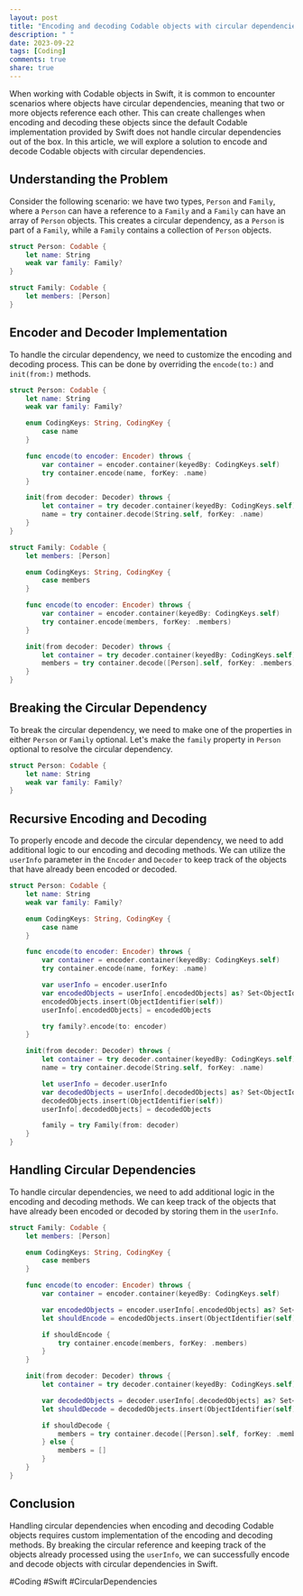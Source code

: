 ```yaml
---
layout: post
title: "Encoding and decoding Codable objects with circular dependencies"
description: " "
date: 2023-09-22
tags: [Coding]
comments: true
share: true
---
```


When working with Codable objects in Swift, it is common to encounter scenarios where objects have circular dependencies, meaning that two or more objects reference each other. This can create challenges when encoding and decoding these objects since the default Codable implementation provided by Swift does not handle circular dependencies out of the box. In this article, we will explore a solution to encode and decode Codable objects with circular dependencies.

## Understanding the Problem

Consider the following scenario: we have two types, `Person` and `Family`, where a `Person` can have a reference to a `Family` and a `Family` can have an array of `Person` objects. This creates a circular dependency, as a `Person` is part of a `Family`, while a `Family` contains a collection of `Person` objects.

```swift
struct Person: Codable {
    let name: String
    weak var family: Family?
}

struct Family: Codable {
    let members: [Person]
}
```

## Encoder and Decoder Implementation

To handle the circular dependency, we need to customize the encoding and decoding process. This can be done by overriding the `encode(to:)` and `init(from:)` methods.

```swift
struct Person: Codable {
    let name: String
    weak var family: Family?

    enum CodingKeys: String, CodingKey {
        case name
    }

    func encode(to encoder: Encoder) throws {
        var container = encoder.container(keyedBy: CodingKeys.self)
        try container.encode(name, forKey: .name)
    }

    init(from decoder: Decoder) throws {
        let container = try decoder.container(keyedBy: CodingKeys.self)
        name = try container.decode(String.self, forKey: .name)
    }
}

struct Family: Codable {
    let members: [Person]

    enum CodingKeys: String, CodingKey {
        case members
    }

    func encode(to encoder: Encoder) throws {
        var container = encoder.container(keyedBy: CodingKeys.self)
        try container.encode(members, forKey: .members)
    }

    init(from decoder: Decoder) throws {
        let container = try decoder.container(keyedBy: CodingKeys.self)
        members = try container.decode([Person].self, forKey: .members)
    }
}
```

## Breaking the Circular Dependency

To break the circular dependency, we need to make one of the properties in either `Person` or `Family` optional. Let's make the `family` property in `Person` optional to resolve the circular dependency.

```swift
struct Person: Codable {
    let name: String
    weak var family: Family?
}
```

## Recursive Encoding and Decoding

To properly encode and decode the circular dependency, we need to add additional logic to our encoding and decoding methods. We can utilize the `userInfo` parameter in the `Encoder` and `Decoder` to keep track of the objects that have already been encoded or decoded.

```swift
struct Person: Codable {
    let name: String
    weak var family: Family?

    enum CodingKeys: String, CodingKey {
        case name
    }

    func encode(to encoder: Encoder) throws {
        var container = encoder.container(keyedBy: CodingKeys.self)
        try container.encode(name, forKey: .name)

        var userInfo = encoder.userInfo
        var encodedObjects = userInfo[.encodedObjects] as? Set<ObjectIdentifier> ?? Set<ObjectIdentifier>()
        encodedObjects.insert(ObjectIdentifier(self))
        userInfo[.encodedObjects] = encodedObjects

        try family?.encode(to: encoder)
    }

    init(from decoder: Decoder) throws {
        let container = try decoder.container(keyedBy: CodingKeys.self)
        name = try container.decode(String.self, forKey: .name)

        let userInfo = decoder.userInfo
        var decodedObjects = userInfo[.decodedObjects] as? Set<ObjectIdentifier> ?? Set<ObjectIdentifier>()
        decodedObjects.insert(ObjectIdentifier(self))
        userInfo[.decodedObjects] = decodedObjects

        family = try Family(from: decoder)
    }
}
```

## Handling Circular Dependencies

To handle circular dependencies, we need to add additional logic in the encoding and decoding methods. We can keep track of the objects that have already been encoded or decoded by storing them in the `userInfo`.

```swift
struct Family: Codable {
    let members: [Person]

    enum CodingKeys: String, CodingKey {
        case members
    }

    func encode(to encoder: Encoder) throws {
        var container = encoder.container(keyedBy: CodingKeys.self)

        var encodedObjects = encoder.userInfo[.encodedObjects] as? Set<ObjectIdentifier> ?? Set<ObjectIdentifier>()
        let shouldEncode = encodedObjects.insert(ObjectIdentifier(self)).inserted

        if shouldEncode {
            try container.encode(members, forKey: .members)
        }
    }

    init(from decoder: Decoder) throws {
        let container = try decoder.container(keyedBy: CodingKeys.self)

        var decodedObjects = decoder.userInfo[.decodedObjects] as? Set<ObjectIdentifier> ?? Set<ObjectIdentifier>()
        let shouldDecode = decodedObjects.insert(ObjectIdentifier(self)).inserted

        if shouldDecode {
            members = try container.decode([Person].self, forKey: .members)
        } else {
            members = []
        }
    }
}
```

## Conclusion

Handling circular dependencies when encoding and decoding Codable objects requires custom implementation of the encoding and decoding methods. By breaking the circular reference and keeping track of the objects already processed using the `userInfo`, we can successfully encode and decode objects with circular dependencies in Swift.

#Coding #Swift #CircularDependencies